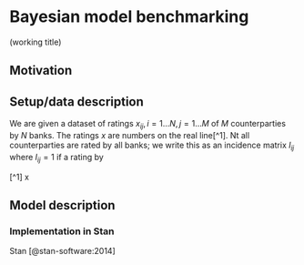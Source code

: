 # Bayesian model benchmarking
(working title)
## Motivation
## Setup/data description 
We are given a dataset of ratings $x_{ij},i=1\dots N,j=1\dots M$ of $M$ counterparties by $N$ banks. The ratings $x$ are numbers on the real line[^1]. Nt all counterparties are rated by all banks; we write this as an incidence matrix $I_{ij}$ where $I_{ij}=1$ if a rating by

[^1] x
## Model description
### Implementation in Stan

Stan [@stan-software:2014]